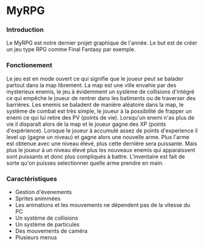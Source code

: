 # MyRPG

### Introduction

Le MyRPG est notre dernier projet graphique de l'année. Le but est de créer un jeu type RPG comme Final Fantasy par exemple.



### Fonctionement

Le jeu est en mode ouvert ce qui signifie que le joueur peut se balader partout dans la map librement. La map est une ville envahie par des mysterieux enemis, le jeu à évidemment un système de collisions d'intégré ce qui empêche le joueur de rentrer dans les batiments ou de traverser des barrières. Les enemis se baladent de manière aléatoire dans la map, le système de combat est très simple, le joueur à la possibilité de frapper un enemi ce qui lui retire des PV (points de vie). Lorsqu'un enemi n'as plus de vie il disparaît alors de la map et le joueur gagne des XP (points d'expérience). Lorsque le joueur à accumulé assez de points d'experience il level up (gagne un niveau) et gagne alors une nouvelle arme. Plus l'arme est obtenue avec une niveau élevé, plus cette dernière sera puissante. Mais plus le joueur à un niveau élevé plus les nouveaux enemis qui apparaissent sont puissants et donc plus compliqués à battre. L'inventaire est fait de sorte qu'on puisses selectionner quelle arme prendre en main.



### Caractéristiques

* Gestion d'évenements
* Sprites animmées
* Les animations et les mouvements ne dépendent pas de la vitesse du PC
* Un système de collisions
* Un système de particules
* Des mouvements de caméra
* Plusieurs menus
